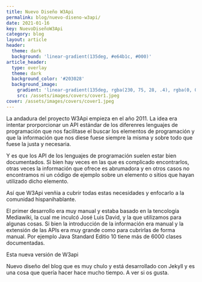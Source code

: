 ```yaml
---
title: Nuevo Diseño W3Api
permalink: blog/nuevo-diseno-w3api/
date: 2021-01-16
key: NuevoDiseñoW3Api
category: blog
layout: article
header:
  theme: dark
  background: 'linear-gradient(135deg, #e64b1c, #000)'
article_header:
  type: overlay
  theme: dark
  background_color: '#203028'
  background_image:
    gradient: 'linear-gradient(135deg, rgba(230, 75, 28, .4), rgba(0, 0, 0 , .4))'
    src: /assets/images/covers/cover1.jpeg
cover: /assets/images/covers/cover1.jpeg
---
```


La andadura del proyecto W3Api empieza en el año 2011. La idea era intentar prorporcionar un API estándar de los diferenres lenguajes de programación que nos facilitase el buscar los elementos de programación y que la información que nos diese fuese siempre la misma y sobre todo que fuese la justa y necesaria.

Y es que los API de los lenguajes de programación suelen estar bien documentados. Si bien hay veces en las que es complicado encontrarlos, otras veces la información que ofrece es abrumadora y en otros casos no encontramos ni un código de ejemplo sobre un elemento o sitios que hayan utilizado dicho elemento.

Así que W3Api venñia a cubrir todas estas necesidades y enfocarlo a la comunidad hispanihablante.

El primer desarrollo era muy manual y estaba basado en la tencología Mediawiki, la cual me inculcó José Luis David, y la que utilizamos para algunas cosas. Si bien la introducción de la información era manual y la extensión de las APIs era muy grande como para cubrirlas de forma manual. Por ejemplo Java Standard Editio 10 tiene más de 6000 clases documentadas.

Esta nueva versión de W3api


Nuevo diseño del blog que es muy chulo y está desarrollado con Jekyll y es una cosa que quería hacer hace mucho tiempo.
A ver si os gusta.